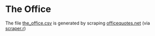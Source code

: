 # The Office

The file [the_office.csv](the_office.csv) is generated by scraping [officequotes.net](https://www.officequotes.net) (via [scraper.r](code/scraper.R))
